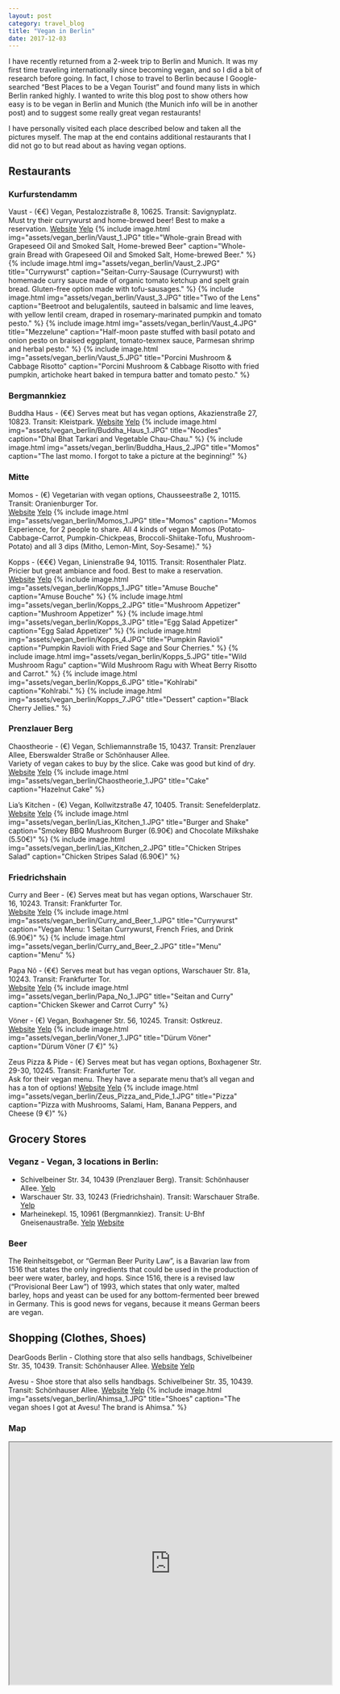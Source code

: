 ```yaml
---
layout: post
category: travel_blog
title: "Vegan in Berlin"
date: 2017-12-03
---
```


I have recently returned from a 2-week trip to Berlin and Munich.  It was my first time traveling internationally since becoming vegan, and so I did a bit of research before going.  In fact, I chose to travel to Berlin because I Google-searched “Best Places to be a Vegan Tourist” and found many lists in which Berlin ranked highly.  I wanted to write this blog post to show others how easy is to be vegan in Berlin and Munich (the Munich info will be in another post) and to suggest some really great vegan restaurants!

I have personally visited each place described below and taken all the pictures myself.  The map at the end contains additional restaurants that I did not go to but read about as having vegan options.

## Restaurants

### Kurfurstendamm

Vaust - (€€) Vegan, Pestalozzistraße 8, 10625.  Transit: Savignyplatz.  
Must try their currywurst and home-brewed beer!  Best to make a reservation.
[Website](http://vaust-berlin.de/) [Yelp](https://www.yelp.com/biz/vaust-berlin)
{% include image.html
            img="assets/vegan_berlin/Vaust_1.JPG"
            title="Whole-grain Bread with Grapeseed Oil and Smoked Salt, Home-brewed Beer"
            caption="Whole-grain Bread with Grapeseed Oil and Smoked Salt, Home-brewed Beer." %}
{% include image.html
            img="assets/vegan_berlin/Vaust_2.JPG"
            title="Currywurst"
            caption="Seitan-Curry-Sausage (Currywurst) with homemade curry sauce made of organic tomato ketchup and spelt grain bread.  Gluten-free option made with tofu-sausages." %}
{% include image.html
            img="assets/vegan_berlin/Vaust_3.JPG"
            title="Two of the Lens"
            caption="Beetroot and belugalentils, sauteed in balsamic and lime leaves, with yellow lentil cream, draped in rosemary-marinated pumpkin and tomato pesto." %}
{% include image.html
            img="assets/vegan_berlin/Vaust_4.JPG"
            title="Mezzelune"
            caption="Half-moon paste stuffed with basil potato and onion pesto on braised eggplant, tomato-texmex sauce, Parmesan shrimp and herbal pesto." %}
{% include image.html
            img="assets/vegan_berlin/Vaust_5.JPG"
            title="Porcini Mushroom & Cabbage Risotto"
            caption="Porcini Mushroom & Cabbage Risotto with fried pumpkin, artichoke heart baked in tempura batter and tomato pesto." %}
	

### Bergmannkiez
Buddha Haus - (€€) Serves meat but has vegan options, Akazienstraße 27, 10823.  Transit: Kleistpark.
[Website](http://www.buddhahaus.com/) [Yelp](https://www.yelp.com/biz/buddha-haus-berlin)
{% include image.html
            img="assets/vegan_berlin/Buddha_Haus_1.JPG"
            title="Noodles"
            caption="Dhal Bhat Tarkari and Vegetable Chau-Chau." %}
{% include image.html
            img="assets/vegan_berlin/Buddha_Haus_2.JPG"
            title="Momos"
            caption="The last momo.  I forgot to take a picture at the beginning!" %}
	
### Mitte

Momos - (€) Vegetarian with vegan options, Chausseestraße 2, 10115.  Transit: Oranienburger Tor.  
[Website](https://momos-berlin.de/) [Yelp](https://www.yelp.com/biz/momos-berlin-3)
{% include image.html
            img="assets/vegan_berlin/Momos_1.JPG"
            title="Momos"
            caption="Momos Experience, for 2 people to share.  All 4 kinds of vegan Momos (Potato-Cabbage-Carrot, Pumpkin-Chickpeas, Broccoli-Shiitake-Tofu, Mushroom-Potato) and all 3 dips (Mitho, Lemon-Mint, Soy-Sesame)." %}

Kopps - (€€€) Vegan, Linienstraße 94, 10115.  Transit: Rosenthaler Platz.  
Pricier but great ambiance and food.  Best to make a reservation.  
[Website](http://www.kopps-berlin.de/en/) [Yelp](https://www.yelp.com/biz/kopps-berlin)
{% include image.html
            img="assets/vegan_berlin/Kopps_1.JPG"
            title="Amuse Bouche"
            caption="Amuse Bouche" %}
{% include image.html
            img="assets/vegan_berlin/Kopps_2.JPG"
            title="Mushroom Appetizer"
            caption="Mushroom Appetizer" %}
{% include image.html
            img="assets/vegan_berlin/Kopps_3.JPG"
            title="Egg Salad Appetizer"
            caption="Egg Salad Appetizer" %}
{% include image.html
            img="assets/vegan_berlin/Kopps_4.JPG"
            title="Pumpkin Ravioli"
            caption="Pumpkin Ravioli with Fried Sage and Sour Cherries." %}
{% include image.html
            img="assets/vegan_berlin/Kopps_5.JPG"
            title="Wild Mushroom Ragu"
            caption="Wild Mushroom Ragu with Wheat Berry Risotto and Carrot." %}
{% include image.html
            img="assets/vegan_berlin/Kopps_6.JPG"
            title="Kohlrabi"
            caption="Kohlrabi." %}
{% include image.html
            img="assets/vegan_berlin/Kopps_7.JPG"
            title="Dessert"
            caption="Black Cherry Jellies." %}

### Prenzlauer Berg

Chaostheorie - (€) Vegan, Schliemannstraße 15, 10437.  Transit: Prenzlauer Allee, Eberswalder Straße or Schönhauser Allee.  
Variety of vegan cakes to buy by the slice.  Cake was good but kind of dry.  
[Website](http://www.chaostheorie.berlin/) [Yelp](https://www.yelp.com/biz/chaostheorie-berlin)
{% include image.html
            img="assets/vegan_berlin/Chaostheorie_1.JPG"
            title="Cake"
            caption="Hazelnut Cake" %}

Lia’s Kitchen - (€) Vegan, Kollwitzstraße 47, 10405.  Transit: Senefelderplatz.  
[Website](https://liaskitchen.de/de/home) [Yelp](https://www.yelp.com/biz/lias-kitchen-berlin-3)
{% include image.html
            img="assets/vegan_berlin/Lias_Kitchen_1.JPG"
            title="Burger and Shake"
            caption="Smokey BBQ Mushroom Burger (6.90€) and Chocolate Milkshake (5.50€)" %}
{% include image.html
            img="assets/vegan_berlin/Lias_Kitchen_2.JPG"
            title="Chicken Stripes Salad"
            caption="Chicken Stripes Salad (6.90€)" %}

### Friedrichshain

Curry and Beer - (€) Serves meat but has vegan options, Warschauer Str. 16, 10243.  Transit: Frankfurter Tor.  
[Website](http://curryundbeer.com/) [Yelp](https://www.yelp.com/biz/curry-und-beer-berlin)
{% include image.html
            img="assets/vegan_berlin/Curry_and_Beer_1.JPG"
            title="Currywurst"
            caption="Vegan Menu: 1 Seitan Currywurst, French Fries, and Drink (6.90€)" %}
{% include image.html
            img="assets/vegan_berlin/Curry_and_Beer_2.JPG"
            title="Menu"
            caption="Menu" %}

Papa Nô - (€€) Serves meat but has vegan options, Warschauer Str. 81a, 10243.  Transit: Frankfurter Tor.  
[Website](http://papa-no.de/) [Yelp](https://www.yelp.com/biz/papa-n%C3%B4-berlin-8)
{% include image.html
            img="assets/vegan_berlin/Papa_No_1.JPG"
            title="Seitan and Curry"
            caption="Chicken Skewer and Carrot Curry" %}

Vöner - (€) Vegan, Boxhagener Str. 56, 10245.  Transit: Ostkreuz.  
[Website](http://www.voener.de/)  [Yelp](https://www.yelp.com/biz/v%C3%B6ner-berlin)
{% include image.html
            img="assets/vegan_berlin/Voner_1.JPG"
            title="Dürum Vöner"
            caption="Dürum Vöner (7 €)" %}

Zeus Pizza & Pide - (€) Serves meat but has vegan options, Boxhagener Str. 29-30, 10245.  Transit: Frankfurter Tor.  
Ask for their vegan menu.  They have a separate menu that’s all vegan and has a ton of options!
[Website](https://www.zeuspizzeria.de/) [Yelp](https://www.yelp.com/biz/zeus-pizzeria-berlin) 
{% include image.html
            img="assets/vegan_berlin/Zeus_Pizza_and_Pide_1.JPG"
            title="Pizza"
            caption="Pizza with Mushrooms, Salami, Ham, Banana Peppers, and Cheese (9 €)" %}

## Grocery Stores

### Veganz - Vegan, 3 locations in Berlin:

* Schivelbeiner Str. 34, 10439 (Prenzlauer Berg).  Transit: Schönhauser Allee. [Yelp](https://www.yelp.com/biz/veganz-berlin)
* Warschauer Str. 33, 10243 (Friedrichshain).  Transit: Warschauer Straße. [Yelp](https://www.yelp.com/biz/veganz-berlin-2)
* Marheinekepl. 15, 10961 (Bergmannkiez).  Transit: U-Bhf Gneisenaustraße. [Yelp](https://www.yelp.com/biz/veganz-berlin-5)
[Website](https://veganz.de/en/)

### Beer
The Reinheitsgebot, or “German Beer Purity Law”, is a Bavarian law from 1516 that states the only ingredients that could be used in the production of beer were water, barley, and hops.  Since 1516, there is a revised law (“Provisional Beer Law”) of 1993, which states that only water, malted barley, hops and yeast can be used for any bottom-fermented beer brewed in Germany.  This is good news for vegans, because it means German beers are vegan.

## Shopping (Clothes, Shoes)

DearGoods Berlin - Clothing store that also sells handbags, Schivelbeiner Str. 35, 10439.  Transit: Schönhauser Allee. 
[Website](https://www.deargoods.com/) [Yelp](https://www.yelp.com/biz/deargoods-berlin)

Avesu - Shoe store that also sells handbags.  Schivelbeiner Str. 35, 10439.  Transit: Schönhauser Allee. 
[Website](https://www.avesu.de/) [Yelp](https://www.yelp.com/biz/avesu-vegane-schuhe-berlin)
{% include image.html
            img="assets/vegan_berlin/Ahimsa_1.JPG"
            title="Shoes"
            caption="The vegan shoes I got at Avesu!  The brand is Ahimsa." %}

### Map
<iframe src="https://www.google.com/maps/d/embed?mid=175lQV_PnwxQ61SE6uDgvCf1DiUv2FJon" width="640" height="480"></iframe>
